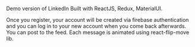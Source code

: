 Demo version of LinkedIn
Built with ReactJS, Redux, MaterialUI.

Once you register, your account will be created via firebase authentication and you can log in to your new account when you come back afterwards. You can post to the feed. Each message is animated using react-flip-move lib.
